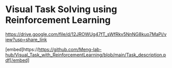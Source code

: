# Visual Task Solving using Reinforcement Learning

https://drive.google.com/file/d/12JROWUg47fT_sWfRkv5NnNG8kuo7MaPi/view?usp=share_link


[embed]https://https://github.com/Meng-lab-hub/Visual_Task_with_ReinforcementLearning/blob/main/Task_description.pdf[/embed]
